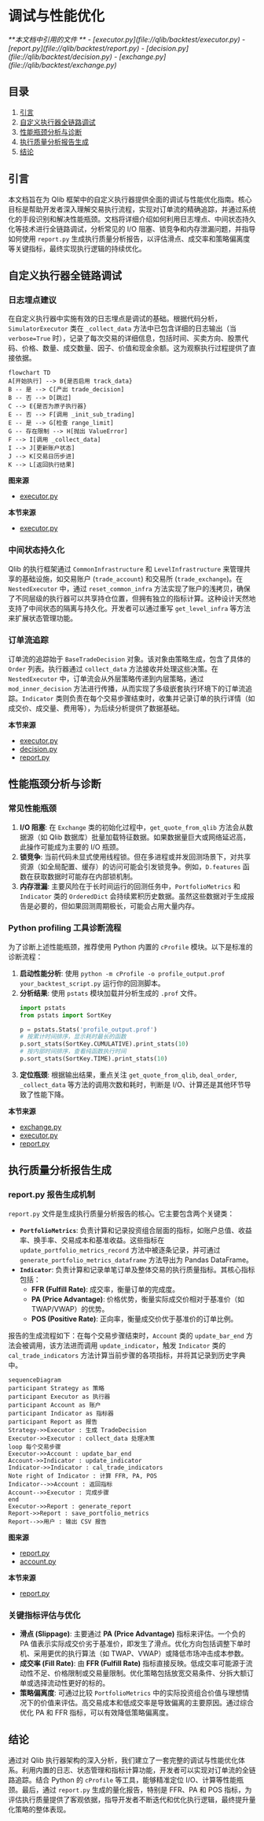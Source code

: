 # 调试与性能优化

<cite>
**本文档中引用的文件 **  
- [executor.py](file://qlib/backtest/executor.py)
- [report.py](file://qlib/backtest/report.py)
- [decision.py](file://qlib/backtest/decision.py)
- [exchange.py](file://qlib/backtest/exchange.py)
</cite>

## 目录
1. [引言](#引言)
2. [自定义执行器全链路调试](#自定义执行器全链路调试)
3. [性能瓶颈分析与诊断](#性能瓶颈分析与诊断)
4. [执行质量分析报告生成](#执行质量分析报告生成)
5. [结论](#结论)

## 引言
本文档旨在为 Qlib 框架中的自定义执行器提供全面的调试与性能优化指南。核心目标是帮助开发者深入理解交易执行流程，实现对订单流的精确追踪，并通过系统化的手段识别和解决性能瓶颈。文档将详细介绍如何利用日志埋点、中间状态持久化等技术进行全链路调试，分析常见的 I/O 阻塞、锁竞争和内存泄漏问题，并指导如何使用 `report.py` 生成执行质量分析报告，以评估滑点、成交率和策略偏离度等关键指标，最终实现执行逻辑的持续优化。

## 自定义执行器全链路调试

### 日志埋点建议
在自定义执行器中实施有效的日志埋点是调试的基础。根据代码分析，`SimulatorExecutor` 类在 `_collect_data` 方法中已包含详细的日志输出（当 `verbose=True` 时），记录了每次交易的详细信息，包括时间、买卖方向、股票代码、价格、数量、成交数量、因子、价值和现金余额。这为观察执行过程提供了直接依据。
```mermaid
flowchart TD
A[开始执行] --> B{是否启用 track_data}
B -- 是 --> C[产出 trade_decision]
B -- 否 --> D[跳过]
C --> E{是否为原子执行器}
E -- 否 --> F[调用 _init_sub_trading]
E -- 是 --> G[检查 range_limit]
G -- 存在限制 --> H[抛出 ValueError]
F --> I[调用 _collect_data]
I --> J[更新账户状态]
J --> K[交易日历步进]
K --> L[返回执行结果]
```

**图来源**
- [executor.py](file://qlib/backtest/executor.py#L226-L302)

**本节来源**
- [executor.py](file://qlib/backtest/executor.py#L21-L628)

### 中间状态持久化
Qlib 的执行框架通过 `CommonInfrastructure` 和 `LevelInfrastructure` 来管理共享的基础设施，如交易账户 (`trade_account`) 和交易所 (`trade_exchange`)。在 `NestedExecutor` 中，通过 `reset_common_infra` 方法实现了账户的浅拷贝，确保了不同层级的执行器可以共享持仓位置，但拥有独立的指标计算。这种设计天然地支持了中间状态的隔离与持久化。开发者可以通过重写 `get_level_infra` 等方法来扩展状态管理功能。

### 订单流追踪
订单流的追踪始于 `BaseTradeDecision` 对象。该对象由策略生成，包含了具体的 `Order` 列表。执行器通过 `collect_data` 方法接收并处理这些决策。在 `NestedExecutor` 中，订单流会从外层策略传递到内层策略，通过 `mod_inner_decision` 方法进行传播，从而实现了多级嵌套执行环境下的订单流追踪。`Indicator` 类则负责在每个交易步骤结束时，收集并记录订单的执行详情（如成交价、成交量、费用等），为后续分析提供了数据基础。

**本节来源**
- [executor.py](file://qlib/backtest/executor.py#L21-L628)
- [decision.py](file://qlib/backtest/decision.py#L343-L382)
- [report.py](file://qlib/backtest/report.py#L248-L650)

## 性能瓶颈分析与诊断

### 常见性能瓶颈
1.  **I/O 阻塞**: 在 `Exchange` 类的初始化过程中，`get_quote_from_qlib` 方法会从数据源（如 Qlib 数据库）批量加载特征数据。如果数据量巨大或网络延迟高，此操作可能成为主要的 I/O 瓶颈。
2.  **锁竞争**: 当前代码未显式使用线程锁。但在多进程或并发回测场景下，对共享资源（如全局配置、缓存）的访问可能会引发锁竞争。例如，`D.features` 函数在获取数据时可能存在内部锁机制。
3.  **内存泄漏**: 主要风险在于长时间运行的回测任务中，`PortfolioMetrics` 和 `Indicator` 类的 `OrderedDict` 会持续累积历史数据。虽然这些数据对于生成报告是必要的，但如果回测周期极长，可能会占用大量内存。

### Python profiling 工具诊断流程
为了诊断上述性能瓶颈，推荐使用 Python 内置的 `cProfile` 模块。以下是标准的诊断流程：
1.  **启动性能分析**: 使用 `python -m cProfile -o profile_output.prof your_backtest_script.py` 运行你的回测脚本。
2.  **分析结果**: 使用 `pstats` 模块加载并分析生成的 `.prof` 文件。
    ```python
    import pstats
    from pstats import SortKey
    
    p = pstats.Stats('profile_output.prof')
    # 按累计时间排序，显示耗时最长的函数
    p.sort_stats(SortKey.CUMULATIVE).print_stats(10)
    # 按内部时间排序，查看纯函数执行时间
    p.sort_stats(SortKey.TIME).print_stats(10)
    ```
3.  **定位瓶颈**: 根据输出结果，重点关注 `get_quote_from_qlib`, `deal_order`, `_collect_data` 等方法的调用次数和耗时，判断是 I/O、计算还是其他环节导致了性能下降。

**本节来源**
- [exchange.py](file://qlib/backtest/exchange.py#L420-L462)
- [executor.py](file://qlib/backtest/executor.py#L589-L627)
- [report.py](file://qlib/backtest/report.py#L21-L245)

## 执行质量分析报告生成

### report.py 报告生成机制
`report.py` 文件是生成执行质量分析报告的核心。它主要包含两个关键类：
*   **`PortfolioMetrics`**: 负责计算和记录投资组合层面的指标，如账户总值、收益率、换手率、交易成本和基准收益。这些指标在 `update_portfolio_metrics_record` 方法中被逐条记录，并可通过 `generate_portfolio_metrics_dataframe` 方法导出为 Pandas DataFrame。
*   **`Indicator`**: 负责计算和记录单笔订单及整体交易的执行质量指标。其核心指标包括：
    *   **FFR (Fulfill Rate)**: 成交率，衡量订单的完成度。
    *   **PA (Price Advantage)**: 价格优势，衡量实际成交价相对于基准价（如 TWAP/VWAP）的优势。
    *   **POS (Positive Rate)**: 正向率，衡量成交价优于基准价的订单比例。

报告的生成流程如下：在每个交易步骤结束时，`Account` 类的 `update_bar_end` 方法会被调用，该方法进而调用 `update_indicator`，触发 `Indicator` 类的 `cal_trade_indicators` 方法计算当前步骤的各项指标，并将其记录到历史字典中。

```mermaid
sequenceDiagram
participant Strategy as 策略
participant Executor as 执行器
participant Account as 账户
participant Indicator as 指标器
participant Report as 报告
Strategy->>Executor : 生成 TradeDecision
Executor->>Executor : collect_data 处理决策
loop 每个交易步骤
Executor->>Account : update_bar_end
Account->>Indicator : update_indicator
Indicator->>Indicator : cal_trade_indicators
Note right of Indicator : 计算 FFR, PA, POS
Indicator-->>Account : 返回指标
Account-->>Executor : 完成步骤
end
Executor->>Report : generate_report
Report->>Report : save_portfolio_metrics
Report-->>用户 : 输出 CSV 报告
```

**图来源**
- [report.py](file://qlib/backtest/report.py#L248-L650)
- [account.py](file://qlib/backtest/account.py#L337-L402)

**本节来源**
- [report.py](file://qlib/backtest/report.py#L21-L650)

### 关键指标评估与优化
*   **滑点 (Slippage)**: 主要通过 **PA (Price Advantage)** 指标来评估。一个负的 PA 值表示实际成交价劣于基准价，即发生了滑点。优化方向包括调整下单时机、采用更优的执行算法（如 TWAP、VWAP）或降低市场冲击成本参数。
*   **成交率 (Fill Rate)**: 由 **FFR (Fulfill Rate)** 指标直接反映。低成交率可能源于流动性不足、价格限制或交易量限制。优化策略包括放宽交易条件、分拆大额订单或选择流动性更好的标的。
*   **策略偏离度**: 可通过比较 `PortfolioMetrics` 中的实际投资组合价值与理想情况下的价值来评估。高交易成本和低成交率是导致偏离的主要原因。通过综合优化 PA 和 FFR 指标，可以有效降低策略偏离度。

## 结论
通过对 Qlib 执行器架构的深入分析，我们建立了一套完整的调试与性能优化体系。利用内置的日志、状态管理和指标计算功能，开发者可以实现对订单流的全链路追踪。结合 Python 的 `cProfile` 等工具，能够精准定位 I/O、计算等性能瓶颈。最后，通过 `report.py` 生成的量化报告，特别是 FFR、PA 和 POS 指标，为评估执行质量提供了客观依据，指导开发者不断迭代和优化执行逻辑，最终提升量化策略的整体表现。